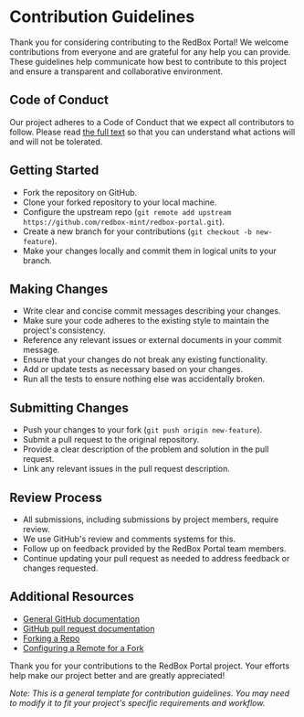 # Contribution Guidelines

Thank you for considering contributing to the RedBox Portal! We welcome contributions from everyone and are grateful for any help you can provide. These guidelines help communicate how best to contribute to this project and ensure a transparent and collaborative environment.

## Code of Conduct

Our project adheres to a Code of Conduct that we expect all contributors to follow. Please read [the full text](https://github.com/redbox-mint/redbox-portal/blob/master/CODE_OF_CONDUCT.md) so that you can understand what actions will and will not be tolerated.

## Getting Started

- Fork the repository on GitHub.
- Clone your forked repository to your local machine.
- Configure the upstream repo (`git remote add upstream https://github.com/redbox-mint/redbox-portal.git`).
- Create a new branch for your contributions (`git checkout -b new-feature`).
- Make your changes locally and commit them in logical units to your branch.

## Making Changes

- Write clear and concise commit messages describing your changes.
- Make sure your code adheres to the existing style to maintain the project's consistency.
- Reference any relevant issues or external documents in your commit message.
- Ensure that your changes do not break any existing functionality.
- Add or update tests as necessary based on your changes.
- Run all the tests to ensure nothing else was accidentally broken.

## Submitting Changes

- Push your changes to your fork (`git push origin new-feature`).
- Submit a pull request to the original repository.
- Provide a clear description of the problem and solution in the pull request.
- Link any relevant issues in the pull request description.

## Review Process

- All submissions, including submissions by project members, require review.
- We use GitHub's review and comments systems for this.
- Follow up on feedback provided by the RedBox Portal team members.
- Continue updating your pull request as needed to address feedback or changes requested.

## Additional Resources

- [General GitHub documentation](https://docs.github.com/)
- [GitHub pull request documentation](https://docs.github.com/en/github/collaborating-with-issues-and-pull-requests/about-pull-requests)
- [Forking a Repo](https://docs.github.com/en/github/getting-started-with-github/fork-a-repo)
- [Configuring a Remote for a Fork](https://docs.github.com/en/github/collaborating-with-issues-and-pull-requests/configuring-a-remote-for-a-fork)

Thank you for your contributions to the RedBox Portal project. Your efforts help make our project better and are greatly appreciated!

*Note: This is a general template for contribution guidelines. You may need to modify it to fit your project's specific requirements and workflow.*
